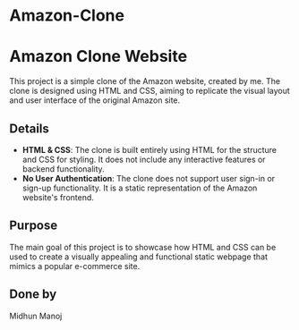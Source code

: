 # Amazon-Clone
# Amazon Clone Website

This project is a simple clone of the Amazon website, created by me. The clone is designed using HTML and CSS, aiming to replicate the visual layout and user interface of the original Amazon site.

## Details

- **HTML & CSS**: The clone is built entirely using HTML for the structure and CSS for styling. It does not include any interactive features or backend functionality.
- **No User Authentication**: The clone does not support user sign-in or sign-up functionality. It is a static representation of the Amazon website's frontend.

## Purpose

The main goal of this project is to showcase how HTML and CSS can be used to create a visually appealing and functional static webpage that mimics a popular e-commerce site.

## Done by

Midhun Manoj
